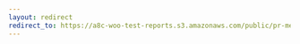 ```yaml
---
layout: redirect
redirect_to: https://a8c-woo-test-reports.s3.amazonaws.com/public/pr-merge/38821/api/index.html
---
```

